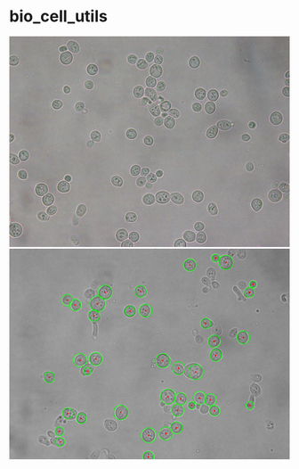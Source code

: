 # bio_cell_utils
![Input](/sample_images/2b.tif?raw=true "Title")
![Result](/counted.png?raw=true "Cells Counted")
